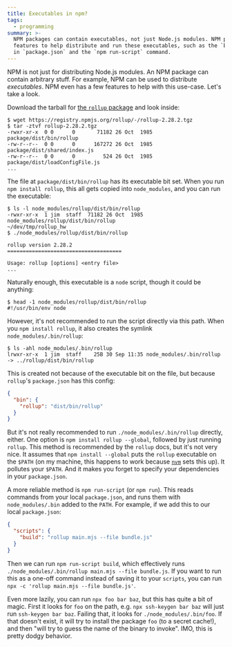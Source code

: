 ```yaml
---
title: Executables in npm?
tags:
  - programming
summary: >-
  NPM packages can contain executables, not just Node.js modules. NPM provides
  features to help distribute and run these executables, such as the `bin` field
  in `package.json` and the `npm run-script` command.
---
```


NPM is not just for distributing Node.js modules.
An NPM package can contain arbitrary stuff.
For example, NPM can be used to distribute _executables_.
NPM even has a few features to help with this use-case.
Let's take a look.

Download the tarball for [the `rollup` package](https://unpkg.com/browse/rollup/)
and look inside:

```shell
$ wget https://registry.npmjs.org/rollup/-/rollup-2.28.2.tgz
$ tar -ztvf rollup-2.28.2.tgz
-rwxr-xr-x  0 0      0       71182 26 Oct  1985 package/dist/bin/rollup
-rw-r--r--  0 0      0      167272 26 Oct  1985 package/dist/shared/index.js
-rw-r--r--  0 0      0         524 26 Oct  1985 package/dist/loadConfigFile.js
...
```

The file at `package/dist/bin/rollup` has its executable bit set.
When you run `npm install rollup`,
this all gets copied into `node_modules`,
and you can run the executable:

```shell
$ ls -l node_modules/rollup/dist/bin/rollup
-rwxr-xr-x  1 jim  staff  71182 26 Oct  1985 node_modules/rollup/dist/bin/rollup
~/dev/tmp/rollup_hw
$ ./node_modules/rollup/dist/bin/rollup

rollup version 2.28.2
=====================================

Usage: rollup [options] <entry file>
...
```

Naturally enough, this executable is a `node` script,
though it could be anything:

```shell
$ head -1 node_modules/rollup/dist/bin/rollup
#!/usr/bin/env node
```

However, it's not recommended to run the script directly via this path.
When you `npm install rollup`,
it also creates the symlink `node_modules/.bin/rollup`:

```shell
$ ls -ahl node_modules/.bin/rollup
lrwxr-xr-x  1 jim  staff    25B 30 Sep 11:35 node_modules/.bin/rollup -> ../rollup/dist/bin/rollup
```

This is created not because of the executable bit on the file,
but because `rollup`'s `package.json` has this config:

```json
{
  "bin": {
    "rollup": "dist/bin/rollup"
  }
}
```

But it's not really recommended to run `./node_modules/.bin/rollup` directly, either.
One option is `npm install rollup --global`, followed by just running `rollup`.
This method is recommended by the `rollup` docs, but it's not very nice.
It assumes that `npm install --global` puts the `rollup` executable on the `$PATH`
(on my machine, this happens to work because [`nvm`](https://github.com/nvm-sh/nvm) sets this up).
It pollutes your `$PATH`.
And it makes you forget to specify your dependencies in your `package.json`.

A more reliable method is `npm run-script` (or `npm run`).
This reads commands from your local `package.json`,
and runs them with `node_modules/.bin` added to the `PATH`.
For example, if we add this to our local `package.json`:

```json
{
  "scripts": {
    "build": "rollup main.mjs --file bundle.js"
  }
}
```

Then we can run `npm run-script build`,
which effectively runs `./node_modules/.bin/rollup main.mjs --file bundle.js`.
If you want to run this as a one-off command 
instead of saving it to your `scripts`, 
you can run `npx -c 'rollup main.mjs --file bundle.js'`.

Even more lazily, you can run `npx foo bar baz`,
but this has quite a bit of magic.
First it looks for `foo` on the path, e.g. `npx ssh-keygen bar baz` will just run `ssh-keygen bar baz`.
Failing that, it looks for `./node_modules/.bin/foo`.
If that doesn't exist, it will try to install the package `foo` (to a secret cache!),
and then "will try to guess the name of the binary to invoke".
IMO, this is pretty dodgy behavior.
